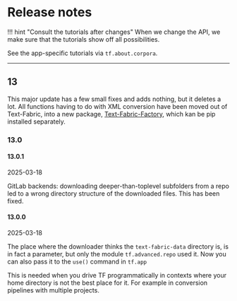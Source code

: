 # Release notes

!!! hint "Consult the tutorials after changes"
    When we change the API, we make sure that the tutorials show off
    all possibilities.

See the app-specific tutorials via `tf.about.corpora`.

---

## 13

This major update has a few small fixes and adds nothing, but it deletes a lot.
All functions having to do with XML conversion have been moved out of Text-Fabric,
into a new package,
[Text-Fabric-Factory](https://github.com/annotation/text-fabric),
which kan be pip installed separately.

### 13.0

#### 13.0.1

2025-03-18

GitLab backends: downloading deeper-than-toplevel subfolders from a repo led to
a wrong directory structure of the downloaded files. This has been fixed.

#### 13.0.0

2025-03-18

The place where the downloader thinks the `text-fabric-data` directory is,
is in fact a parameter, but only the module `tf.advanced.repo` used it.
Now you can also pass it to the `use()` command in `tf.app`

This is needed when you drive TF programmatically in contexts where your
home directory is not the best place for it.
For example in conversion pipelines with multiple projects.


